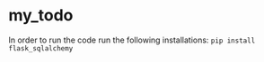 # my_todo
In order to run the code run the following installations:
```pip install flask_sqlalchemy```
